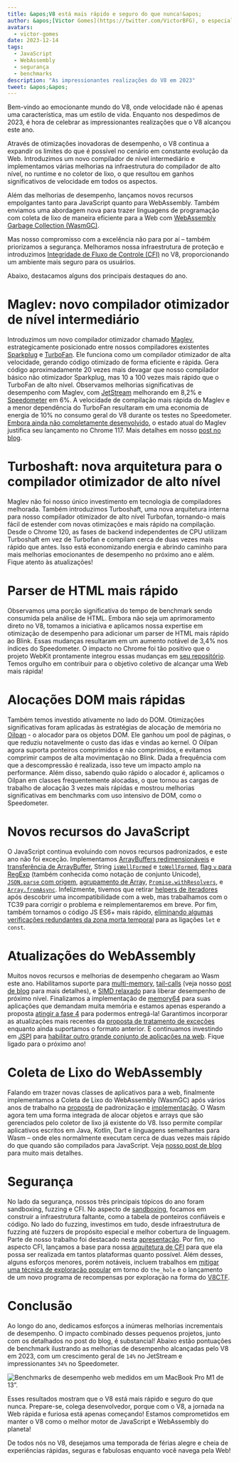 ```yaml
---
title: &apos;V8 está mais rápido e seguro do que nunca!&apos;
author: &apos;[Victor Gomes](https://twitter.com/VictorBFG), o especialista em Glühwein&apos;
avatars:
  - victor-gomes
date: 2023-12-14
tags:
  - JavaScript
  - WebAssembly
  - segurança
  - benchmarks
description: "As impressionantes realizações do V8 em 2023"
tweet: &apos;&apos;
---
```


Bem-vindo ao emocionante mundo do V8, onde velocidade não é apenas uma característica, mas um estilo de vida. Enquanto nos despedimos de 2023, é hora de celebrar as impressionantes realizações que o V8 alcançou este ano.

Através de otimizações inovadoras de desempenho, o V8 continua a expandir os limites do que é possível no cenário em constante evolução da Web. Introduzimos um novo compilador de nível intermediário e implementamos várias melhorias na infraestrutura do compilador de alto nível, no runtime e no coletor de lixo, o que resultou em ganhos significativos de velocidade em todos os aspectos.

<!--truncate-->
Além das melhorias de desempenho, lançamos novos recursos empolgantes tanto para JavaScript quanto para WebAssembly. Também enviamos uma abordagem nova para trazer linguagens de programação com coleta de lixo de maneira eficiente para a Web com [WebAssembly Garbage Collection (WasmGC)](https://v8.dev/blog/wasm-gc-porting).

Mas nosso compromisso com a excelência não para por aí – também priorizamos a segurança. Melhoramos nossa infraestrutura de proteção e introduzimos [Integridade de Fluxo de Controle (CFI)](https://en.wikipedia.org/wiki/Control-flow_integrity) no V8, proporcionando um ambiente mais seguro para os usuários.

Abaixo, destacamos alguns dos principais destaques do ano.

# Maglev: novo compilador otimizador de nível intermediário

Introduzimos um novo compilador otimizador chamado [Maglev](https://v8.dev/blog/maglev), estrategicamente posicionado entre nossos compiladores existentes [Sparkplug](https://v8.dev/blog/sparkplug) e [TurboFan](https://v8.dev/docs/turbofan). Ele funciona como um compilador otimizador de alta velocidade, gerando código otimizado de forma eficiente e rápida. Gera código aproximadamente 20 vezes mais devagar que nosso compilador básico não otimizador Sparkplug, mas 10 a 100 vezes mais rápido que o TurboFan de alto nível. Observamos melhorias significativas de desempenho com Maglev, com [JetStream](https://browserbench.org/JetStream2.1/) melhorando em 8,2% e [Speedometer](https://browserbench.org/Speedometer2.1/) em 6%. A velocidade de compilação mais rápida do Maglev e a menor dependência do TurboFan resultaram em uma economia de energia de 10% no consumo geral do V8 durante os testes no Speedometer. [Embora ainda não completamente desenvolvido](https://en.m.wikipedia.org/wiki/Full-employment_theorem), o estado atual do Maglev justifica seu lançamento no Chrome 117. Mais detalhes em nosso [post no blog](https://v8.dev/blog/maglev).

# Turboshaft: nova arquitetura para o compilador otimizador de alto nível

Maglev não foi nosso único investimento em tecnologia de compiladores melhorada. Também introduzimos Turboshaft, uma nova arquitetura interna para nosso compilador otimizador de alto nível Turbofan, tornando-o mais fácil de estender com novas otimizações e mais rápido na compilação. Desde o Chrome 120, as fases de backend independentes de CPU utilizam Turboshaft em vez de Turbofan e compilam cerca de duas vezes mais rápido que antes. Isso está economizando energia e abrindo caminho para mais melhorias emocionantes de desempenho no próximo ano e além. Fique atento às atualizações!

# Parser de HTML mais rápido

Observamos uma porção significativa do tempo de benchmark sendo consumida pela análise de HTML. Embora não seja um aprimoramento direto no V8, tomamos a iniciativa e aplicamos nossa expertise em otimização de desempenho para adicionar um parser de HTML mais rápido ao Blink. Essas mudanças resultaram em um aumento notável de 3,4% nos índices do Speedometer. O impacto no Chrome foi tão positivo que o projeto WebKit prontamente integrou essas mudanças em [seu repositório](https://github.com/WebKit/WebKit/pull/9926). Temos orgulho em contribuir para o objetivo coletivo de alcançar uma Web mais rápida!

# Alocações DOM mais rápidas

Também temos investido ativamente no lado do DOM. Otimizações significativas foram aplicadas às estratégias de alocação de memória no [Oilpan](https://chromium.googlesource.com/v8/v8/+/main/include/cppgc/README.md) - o alocador para os objetos DOM. Ele ganhou um pool de páginas, o que reduziu notavelmente o custo das idas e vindas ao kernel. O Oilpan agora suporta ponteiros comprimidos e não comprimidos, e evitamos comprimir campos de alta movimentação no Blink. Dada a frequência com que a descompressão é realizada, isso teve um impacto amplo na performance. Além disso, sabendo quão rápido o alocador é, aplicamos o Oilpan em classes frequentemente alocadas, o que tornou as cargas de trabalho de alocação 3 vezes mais rápidas e mostrou melhorias significativas em benchmarks com uso intensivo de DOM, como o Speedometer.

# Novos recursos do JavaScript

O JavaScript continua evoluindo com novos recursos padronizados, e este ano não foi exceção. Implementamos [ArrayBuffers redimensionáveis](https://developer.mozilla.org/en-US/docs/Web/JavaScript/Reference/Global_Objects/ArrayBuffer#resizing_arraybuffers) e [transferência de ArrayBuffer](https://developer.mozilla.org/en-US/docs/Web/JavaScript/Reference/Global_Objects/ArrayBuffer/transfer), String [`isWellFormed`](https://developer.mozilla.org/en-US/docs/Web/JavaScript/Reference/Global_Objects/String/isWellFormed) e [`toWellFormed`](https://developer.mozilla.org/en-US/docs/Web/JavaScript/Reference/Global_Objects/String/toWellFormed), [flag `v` para RegExp](https://v8.dev/features/regexp-v-flag) (também conhecida como notação de conjunto Unicode), [`JSON.parse` com origem](https://github.com/tc39/proposal-json-parse-with-source), [agrupamento de Array](https://developer.mozilla.org/en-US/docs/Web/JavaScript/Reference/Global_Objects/Object/groupBy), [`Promise.withResolvers`](https://developer.mozilla.org/en-US/docs/Web/JavaScript/Reference/Global_Objects/Promise/withResolvers), e [`Array.fromAsync`](https://developer.mozilla.org/en-US/docs/Web/JavaScript/Reference/Global_Objects/Array/fromAsync). Infelizmente, tivemos que retirar [helpers de iteradores](https://github.com/tc39/proposal-iterator-helpers) após descobrir uma incompatibilidade com a web, mas trabalhamos com o TC39 para corrigir o problema e reimplementaremos em breve. Por fim, também tornamos o código JS ES6+ mais rápido, [eliminando algumas verificações redundantes da zona morta temporal](https://docs.google.com/document/d/1klT7-tQpxtYbwhssRDKfUMEgm-NS3iUeMuApuRgZnAw/edit?usp=sharing) para as ligações `let` e `const`.

# Atualizações do WebAssembly

Muitos novos recursos e melhorias de desempenho chegaram ao Wasm este ano. Habilitamos suporte para [multi-memory](https://github.com/WebAssembly/multi-memory), [tail-calls](https://github.com/WebAssembly/tail-call) (veja nosso [post de blog](https://v8.dev/blog/wasm-tail-call) para mais detalhes), e [SIMD relaxado](https://github.com/WebAssembly/relaxed-simd) para liberar desempenho de próximo nível. Finalizamos a implementação de [memory64](https://github.com/WebAssembly/memory64) para suas aplicações que demandam muita memória e estamos apenas esperando a proposta [atingir a fase 4](https://github.com/WebAssembly/memory64/issues/43) para podermos entregá-la! Garantimos incorporar as atualizações mais recentes da [proposta de tratamento de exceções](https://github.com/WebAssembly/exception-handling) enquanto ainda suportamos o formato anterior. E continuamos investindo em [JSPI](https://v8.dev/blog/jspi) para [habilitar outro grande conjunto de aplicações na web](https://docs.google.com/document/d/16Us-pyte2-9DECJDfGm5tnUpfngJJOc8jbj54HMqE9Y/edit#bookmark=id.razn6wo5j2m). Fique ligado para o próximo ano!

# Coleta de Lixo do WebAssembly

Falando em trazer novas classes de aplicativos para a web, finalmente implementamos a Coleta de Lixo do WebAssembly (WasmGC) após vários anos de trabalho na [proposta](https://github.com/WebAssembly/gc/blob/main/proposals/gc/MVP.md) de padronização e [implementação](https://bugs.chromium.org/p/v8/issues/detail?id=7748). O Wasm agora tem uma forma integrada de alocar objetos e arrays que são gerenciados pelo coletor de lixo já existente do V8. Isso permite compilar aplicativos escritos em Java, Kotlin, Dart e linguagens semelhantes para Wasm – onde eles normalmente executam cerca de duas vezes mais rápido do que quando são compilados para JavaScript. Veja [nosso post de blog](https://v8.dev/blog/wasm-gc-porting) para muito mais detalhes.

# Segurança

No lado da segurança, nossos três principais tópicos do ano foram sandboxing, fuzzing e CFI. No aspecto de [sandboxing](https://docs.google.com/document/d/1FM4fQmIhEqPG8uGp5o9A-mnPB5BOeScZYpkHjo0KKA8/edit?usp=sharing), focamos em construir a infraestrutura faltante, como a tabela de ponteiros confiáveis e código. No lado do fuzzing, investimos em tudo, desde infraestrutura de fuzzing até fuzzers de propósito especial e melhor cobertura de linguagem. Parte de nosso trabalho foi destacado nesta [apresentação](https://www.youtube.com/watch?v=Yd9m7e9-pG0). Por fim, no aspecto CFI, lançamos a base para nossa [arquitetura de CFI](https://v8.dev/blog/control-flow-integrity) para que ela possa ser realizada em tantos plataformas quanto possível. Além desses, alguns esforços menores, porém notáveis, incluem trabalhos em [mitigar uma técnica de exploração popular](https://crbug.com/1445008) em torno do `the_hole` e o lançamento de um novo programa de recompensas por exploração na forma do [V8CTF](https://github.com/google/security-research/blob/master/v8ctf/rules.md).

# Conclusão

Ao longo do ano, dedicamos esforços a inúmeras melhorias incrementais de desempenho. O impacto combinado desses pequenos projetos, junto com os detalhados no post do blog, é substancial! Abaixo estão pontuações de benchmark ilustrando as melhorias de desempenho alcançadas pelo V8 em 2023, com um crescimento geral de `14%` no JetStream e impressionantes `34%` no Speedometer.

![Benchmarks de desempenho web medidos em um MacBook Pro M1 de 13”.](/_img/holiday-season-2023/scores.svg)

Esses resultados mostram que o V8 está mais rápido e seguro do que nunca. Prepare-se, colega desenvolvedor, porque com o V8, a jornada na Web rápida e furiosa está apenas começando! Estamos comprometidos em manter o V8 como o melhor motor de JavaScript e WebAssembly do planeta!

De todos nós no V8, desejamos uma temporada de férias alegre e cheia de experiências rápidas, seguras e fabulosas enquanto você navega pela Web!
